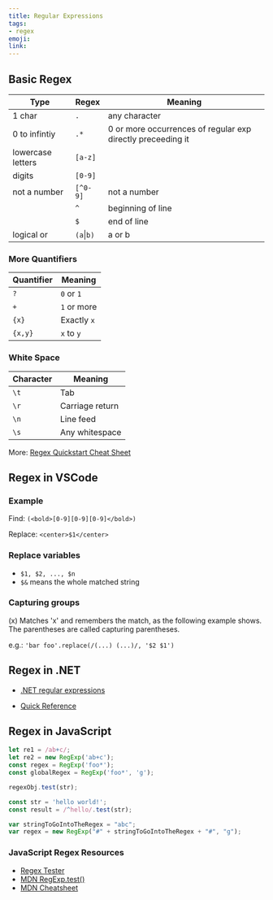 ```yaml
---
title: Regular Expressions
tags:
- regex
emoji: 
link: 
---
```

## Basic Regex

| Type | Regex  | Meaning |
| ------------ | ------ | -------------|
| 1 char       | `.`     | any character|
| 0 to infintiy   | `.*`     | 0 or more occurrences of regular exp directly preceeding it|
| lowercase letters | `[a-z]`  | |
| digits | `[0-9]`  | |
| not a number | `[^0-9]` | not a number |
|              | `^`     | beginning of line|
|             | `$`      | end of line |
| logical or | `(a`\|`b)` | a or b |

### More Quantifiers

| Quantifier | Meaning|
|---------|------------|
| `?`     | `0` or `1` |
| `+`     | `1` or more |
| `{x}`   | Exactly `x` |
| `{x,y}` | `x` to `y` |

### White Space

|Character|Meaning|
|---------|-------|
|`\t`|Tab|
|`\r`|Carriage return|
|`\n`|Line feed|
| `\s`|Any whitespace|

More: [Regex Quickstart Cheat Sheet](https://www.rexegg.com/regex-quickstart.html)

## Regex in VSCode

### Example

Find: ```(<bold>[0-9][0-9][0-9]</bold>)```

Replace: ```<center>$1</center>```

### Replace variables

* `$1, $2, ..., $n`
* `$&` means the whole matched string

### Capturing groups

(x) Matches 'x' and remembers the match, as the following example shows.
The parentheses are called capturing parentheses.

e.g.: `'bar foo'.replace(/(...) (...)/, '$2 $1')`

## Regex in .NET

* [.NET regular expressions](https://docs.microsoft.com/en-us/dotnet/standard/base-types/regular-expressions)

* [Quick Reference](https://docs.microsoft.com/en-us/dotnet/standard/base-types/regular-expression-language-quick-reference)

## Regex in JavaScript

```js
let re1 = /ab+c/;
let re2 = new RegExp('ab+c');
const regex = RegExp('foo*');
const globalRegex = RegExp('foo*', 'g');

regexObj.test(str);

const str = 'hello world!';
const result = /^hello/.test(str);

var stringToGoIntoTheRegex = "abc";
var regex = new RegExp("#" + stringToGoIntoTheRegex + "#", "g");
```

### JavaScript Regex Resources

* [Regex Tester](https://www.regextester.com/)
* [MDN RegExp.test()](https://developer.mozilla.org/en-US/docs/Web/JavaScript/Reference/Global_Objects/RegExp/test)
* [MDN Cheatsheet](https://developer.mozilla.org/en-US/docs/Web/JavaScript/Guide/Regular_Expressions/Cheatsheet)
